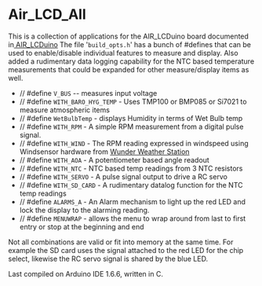 # Air_LCD_All
This is a collection of applications for the AIR_LCDuino board documented in[ AIR_LCDuino](http://https://github.com/garyStofer/AIR_LCDuino)
The file '`build_opts.h`' has a bunch of #defines that can be used to enable/disable individual features to measure and display. 
Also added a rudimentary data logging capability for the NTC based temperature measurements that could be expanded for other measure/display items as well.
 
- // #define `V_BUS` -- measures input voltage
- // #define `WITH_BARO_HYG_TEMP` - Uses TMP100 or BMP085 or Si7021 to measure atmospheric items
- // #define `WetBulbTemp` - displays Humidity in terms of Wet Bulb temp
- // #define `WITH_RPM` - A simple RPM measurement from a digital pulse signal. 
- // #define `WITH_WIND` - The RPM reading expressed in windspeed using Windsensor hardware from [Wunder Weather Station](http://wws.us.to)
- // #define `WITH_AOA` - A potentiometer based angle readout
- // #define `WITH_NTC` - NTC based temp readings from 3 NTC resistors
- // #define `WITH_SERVO` - A pulse signal output to drive a RC servo
- // #define `WITH_SD_CARD` - A rudimentary datalog function for the NTC temp readings
- // #define `ALARMS_A` - An Alarm mechanism to light up the red LED and lock the display to the alarming reading. 
- // #define `MENUWRAP`  - allows the menu to wrap around from last to first entry or stop at the beginning and end

Not all combinations are valid or fit into memory at the same time. For example the SD card uses the signal attached to the red LED for the chip select, likewise the RC servo signal is shared by the blue LED.   

Last compiled on Arduino IDE 1.6.6, written in C. 